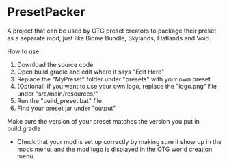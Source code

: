 # PresetPacker
A project that can be used by OTG preset creators to package their preset as a separate mod, just like Biome Bundle, Skylands, Flatlands and Void.

How to use:
1. Download the source code
2. Open build.gradle and edit where it says "Edit Here"
3. Replace the "MyPreset" folder under "presets" with your own preset
4. (Optional) If you want to use your own logo, replace the "logo.png" file under "src/main/resources/"
5. Run the "build_preset.bat" file
6. Find your preset jar under "output"

Make sure the version of your preset matches the version you put in build.gradle

* Check that your mod is set up correctly by making sure it show up in the mods menu, and the mod logo is displayed in the OTG world creation menu.

